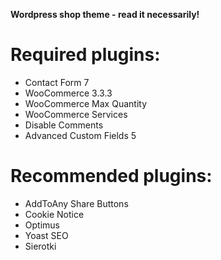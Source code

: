 
**Wordpress shop theme - read it necessarily!**

# Required plugins:
- Contact Form 7
- WooCommerce 3.3.3
- WooCommerce Max Quantity
- WooCommerce Services
- Disable Comments
- Advanced Custom Fields 5

# Recommended plugins:
- AddToAny Share Buttons
- Cookie Notice
- Optimus
- Yoast SEO
- Sierotki
